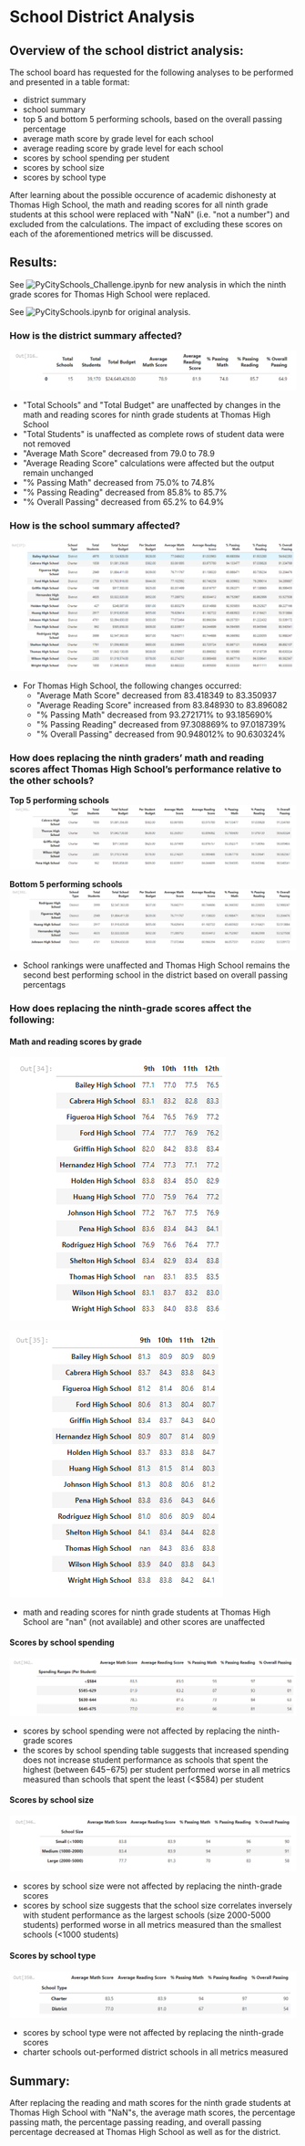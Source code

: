 # School District Analysis
## Overview of the school district analysis: 
The school board has requested for the following analyses to be performed and presented in a table format:
- district summary
- school summary
- top 5 and bottom 5 performing schools, based on the overall passing percentage
- average math score by grade level for each school
- average reading score by grade level for each school
- scores by school spending per student
- scores by school size
- scores by school type

After learning about the possible occurence of academic dishonesty at Thomas High School, the math and reading scores for all ninth grade students at this school were replaced with "NaN" (i.e. "not a number") and excluded from the calculations. The impact of excluding these scores on each of the aforementioned metrics will be discussed.

## Results: 
See ![PyCitySchools_Challenge.ipynb](https://github.com/lexyzhong/school-district-analysis/blob/main/PyCitySchools_Challenge.ipynb) for new analysis in which the ninth grade scores for Thomas High School were replaced.

See ![PyCitySchools.ipynb](https://github.com/lexyzhong/school-district-analysis/blob/main/PyCitySchools.ipynb) for original analysis.

### How is the district summary affected?
![district-summary.PNG](https://github.com/lexyzhong/school-district-analysis/blob/main/Resources/district-summary.PNG)

- "Total Schools" and "Total Budget" are unaffected by changes in the math and reading scores for ninth grade students at Thomas High School
- "Total Students" is unaffected as complete rows of student data were not removed
- "Average Math Score" decreased from 79.0 to 78.9
- "Average Reading Score" calculations were affected but the output remain unchanged
- "% Passing Math" decreased from 75.0% to 74.8%
- "% Passing Reading" decreased from 85.8% to 85.7%
- "% Overall Passing" decreased from 65.2% to 64.9%


### How is the school summary affected?
![school-summary.PNG](https://github.com/lexyzhong/school-district-analysis/blob/main/Resources/school-summary.PNG)

- For Thomas High School, the following changes occurred:
    - "Average Math Score" decreased from 83.418349 to 83.350937
    - "Average Reading Score" increased from 83.848930 to 83.896082
    - "% Passing Math" decreased from 93.272171% to 93.185690%
    - "% Passing Reading" decreased from 97.308869% to 97.018739%
    - "% Overall Passing" decreased from 90.948012% to 90.630324%

### How does replacing the ninth graders’ math and reading scores affect Thomas High School’s performance relative to the other schools?
**Top 5 performing schools**
![top-5.PNG](https://github.com/lexyzhong/school-district-analysis/blob/main/Resources/top-5.PNG)

**Bottom 5 performing schools**
![bottom-5.PNG](https://github.com/lexyzhong/school-district-analysis/blob/main/Resources/bottom-5.PNG)

- School rankings were unaffected and Thomas High School remains the second best performing school in the district based on overall passing percentags

### How does replacing the ninth-grade scores affect the following:
#### Math and reading scores by grade
![math-scores-by-grade.PNG](https://github.com/lexyzhong/school-district-analysis/blob/main/Resources/math-scores-by-grade.PNG)

![reading-scores-by-grade.PNG](https://github.com/lexyzhong/school-district-analysis/blob/main/Resources/reading-scores-by-grade.PNG)

- math and reading scores for ninth grade students at Thomas High School are "nan" (not available) and other scores are unaffected

#### Scores by school spending
![scores-by-spending.PNG](https://github.com/lexyzhong/school-district-analysis/blob/main/Resources/scores-by-spending.PNG)

- scores by school spending were not affected by replacing the ninth-grade scores
- the scores by school spending table suggests that increased spending does not increase student performance as schools that spent the highest (between $645-$675) per student performed worse in all metrics measured than schools that spent the least (<$584) per student 

#### Scores by school size
![scores-by-size.PNG](https://github.com/lexyzhong/school-district-analysis/blob/main/Resources/scores-by-size.PNG)

- scores by school size were not affected by replacing the ninth-grade scores
- scores by school size suggests that the school size correlates inversely with student performance as the largest schools (size 2000-5000 students) performed worse in all metrics measured than the smallest schools (<1000 students)

#### Scores by school type
![scores-by-type.PNG](https://github.com/lexyzhong/school-district-analysis/blob/main/Resources/scores-by-type.PNG)

- scores by school type were not affected by replacing the ninth-grade scores
- charter schools out-performed district schools in all metrics measured

## Summary:
After replacing the reading and math scores for the ninth grade students at Thomas High School with "NaN"s, the average math scores, the percentage passing math, the percentage passing reading, and overall passing percentage decreased at Thomas High School as well as for the district.
